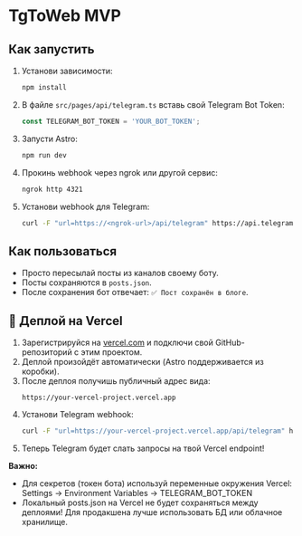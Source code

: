 # TgToWeb MVP

## Как запустить

1. Установи зависимости:
   ```bash
   npm install
   ```
2. В файле `src/pages/api/telegram.ts` вставь свой Telegram Bot Token:
   ```ts
   const TELEGRAM_BOT_TOKEN = 'YOUR_BOT_TOKEN';
   ```
3. Запусти Astro:
   ```bash
   npm run dev
   ```
4. Прокинь webhook через ngrok или другой сервис:
   ```bash
   ngrok http 4321
   ```
5. Установи webhook для Telegram:
   ```bash
   curl -F "url=https://<ngrok-url>/api/telegram" https://api.telegram.org/bot<YOUR_BOT_TOKEN>/setWebhook
   ```

## Как пользоваться

- Просто пересылай посты из каналов своему боту.
- Посты сохраняются в `posts.json`.
- После сохранения бот отвечает: `✅ Пост сохранён в блоге`. 

## 🚀 Деплой на Vercel

1. Зарегистрируйся на [vercel.com](https://vercel.com/) и подключи свой GitHub-репозиторий с этим проектом.
2. Деплой произойдёт автоматически (Astro поддерживается из коробки).
3. После деплоя получишь публичный адрес вида:
   ```
   https://your-vercel-project.vercel.app
   ```
4. Установи Telegram webhook:
   ```bash
   curl -F "url=https://your-vercel-project.vercel.app/api/telegram" https://api.telegram.org/bot<ТВОЙ_ТОКЕН>/setWebhook
   ```
5. Теперь Telegram будет слать запросы на твой Vercel endpoint!

**Важно:**
- Для секретов (токен бота) используй переменные окружения Vercel: Settings → Environment Variables → TELEGRAM_BOT_TOKEN
- Локальный posts.json на Vercel не будет сохраняться между деплоями! Для продакшена лучше использовать БД или облачное хранилище. 